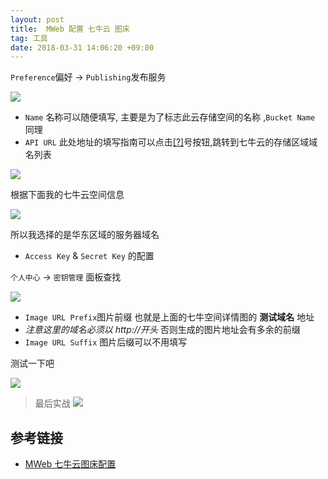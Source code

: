 ```yaml
---
layout: post
title:  MWeb 配置 七牛云 图床
tag: 工具
date: 2018-03-31 14:06:20 +09:00
---
```


`Preference`偏好 -> `Publishing`发布服务

![](http://p3q1ykanf.bkt.clouddn.com/15224754882035.jpg)


* `Name` 名称可以随便填写, 主要是为了标志此云存储空间的名称 ,`Bucket Name` 同理
* `API URL` 此处地址的填写指南可以点击[[?]](https://developer.qiniu.com/kodo/manual/1671/region-endpoint)号按钮,跳转到七牛云的存储区域域名列表

![](http://p3q1ykanf.bkt.clouddn.com/15224758046099.jpg)

根据下面我的七牛云空间信息

![](http://p3q1ykanf.bkt.clouddn.com/15224759011915.jpg)

所以我选择的是华东区域的服务器域名

* `Access Key` & `Secret Key` 的配置

`个人中心` -> `密钥管理` 面板查找

![](http://p3q1ykanf.bkt.clouddn.com/15224760971159.jpg)

* `Image URL Prefix`图片前缀 也就是上面的七牛空间详情图的 **测试域名** 地址 
* *注意这里的域名必须以 http://开头*  否则生成的图片地址会有多余的前缀
* `Image URL Suffix` 图片后缀可以不用填写

测试一下吧

![](http://p3q1ykanf.bkt.clouddn.com/15224770632815.jpg)

> 最后实战 
![](http://p3q1ykanf.bkt.clouddn.com/15224773508595.jpg)


## 参考链接

* [MWeb 七牛云图床配置 ](http://zh.mweb.im/mweb-1.9.3-release.html)

